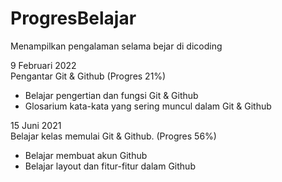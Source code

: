 # ProgresBelajar
Menampilkan pengalaman selama bejar di dicoding  

9 Februari 2022  
Pengantar Git & Github  (Progres 21%)
- Belajar pengertian dan fungsi Git & Github
- Glosarium kata-kata yang sering muncul dalam Git & Github

15 Juni 2021  
Belajar kelas memulai Git & Github. (Progres 56%)  
- Belajar membuat akun Github
- Belajar layout dan fitur-fitur dalam Github
